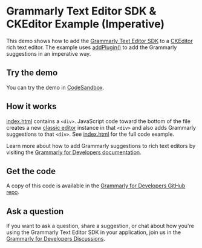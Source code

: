 # Grammarly Text Editor SDK & CKEditor Example (Imperative)

This demo shows how to add the [Grammarly Text Editor SDK](https://developer.grammarly.com/) to a [CKEditor](https://ckeditor.com/) rich text editor. The example uses [addPlugin()](https://developer.grammarly.com/docs/api/editor-sdk/editorsdk#addplugin) to add the Grammarly suggestions in an imperative way.

## Try the demo

You can try the demo in [CodeSandbox](https://codesandbox.io/s/github/grammarly/grammarly-for-developers/tree/main/examples/editor-sdk-ckeditor-imperative?file=/public/index.html).

## How it works

[index.html](./public/index.html) contains a `<div>`. JavaScript code toward the bottom of the file creates a new [classic editor](https://ckeditor.com/docs/ckeditor5/latest/api/module_editor-classic_classiceditor-ClassicEditor.html) instance in that `<div>` and also adds Grammarly suggestions to that `<div>`. See [index.html](./public/index.html) for the full code example.

Learn more about how to add Grammarly suggestions to rich text editors by visiting the [Grammarly for Developers documentation](https://developer.grammarly.com/docs/#supported-text-editors).

## Get the code

A copy of this code is available in the [Grammarly for Developers GitHub repo](https://github.com/grammarly/grammarly-for-developers/tree/main/examples/editor-sdk-ckeditor-imperative).

## Ask a question

If you want to ask a question, share a suggestion, or chat about how you're using the Grammarly Text Editor SDK in your application, join us in the [Grammarly for Developers Discussions](https://github.com/grammarly/grammarly-for-developers/discussions).
